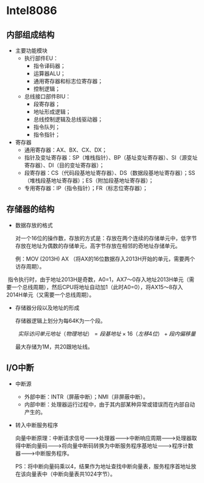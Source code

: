 # Intel8086

## 内部组成结构

- 主要功能模块
  - 执行部件EU：
    - 指令译码器；
    - 运算器ALU；
    - 通用寄存器和标志位寄存器；
    - 控制逻辑；
  - 总线接口部件BIU：
    - 段寄存器；
    - 地址形成逻辑；
    - 总线控制逻辑及总线驱动器；
    - 指令队列；
    - 指令指针；
- 寄存器
  - 通用寄存器：AX、BX、CX、DX；
  - 指针及变址寄存器：SP（堆栈指针）、BP（基址变址寄存器）、SI（源变址寄存器）、DI（目的变址寄存器）；
  - 段寄存器：CS（代码段基地址寄存器）、DS（数据段基地址寄存器）；SS（堆栈段基地址寄存器）；ES（附加段基地址寄存器）；
  - 专用寄存器：IP（指令指针）；FR（标志位寄存器）；

## 存储器的结构

- 数据存放的格式

  对一个16位的操作数，存放的方式是：存放在两个连续的存储单元中，低字节存放在地址为偶数的存储单元，高字节存放在相邻的奇地址存储单元。

  例：MOV (2013H) AX （将AX的16位数据存入2013H开始的单元，需要两个访存周期）。

  指令执行时，由于地址2013H是奇数，A0=1，AX7～0存入地址2013H单元（需要一个总线周期），然后CPU将地址自动加1（此时A0=0），将AX15～8存入2014H单元（又需要一个总线周期）。

- 存储器分段以及地址的形成

  存储器逻辑上划分为每64K为一个段。

  $$实际访问单元地址（物理地址）=段基地址×16（左移4位）+段内偏移量$$

  最大存储为1M，共20跟地址线。

## I/O中断

- 中断源
  - 外部中断：INTR（屏蔽中断）；NMI（非屏蔽中断）。
  - 内部中断：处理器运行过程中，由于其内部某种异常或错误而在内部自动产生的。

- 转入中断服务程序

  向量中断原理：中断请求信号--->处理器--->中断响应周期--->处理器取得中断向量码--->将向量中断码转换为中断服务程序基地址--->程序计数器--->中断服务程序。

  PS：将中断向量码乘以4，结果作为地址查找中断向量表，服务程序首地址放在该向量表中（中断向量表共1024字节）。
